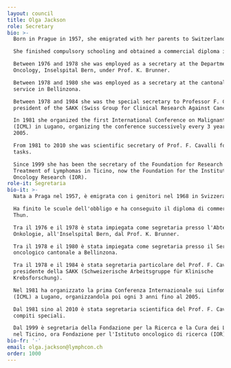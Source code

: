 ```yaml
---
layout: council
title: Olga Jackson
role: Secretary
bio: >-
  Born in Prague in 1957, she emigrated with her parents to Switzerland in 1968.

  She finished compulsory schooling and obtained a commercial diploma in Thun.

  Between 1976 and 1978 she was employed as a secretary at the Department of
  Oncology, Inselspital Bern, under Prof. K. Brunner.

  Between 1978 and 1980 she was employed as a secretary at the cantonal cancer
  service in Bellinzona.

  Between 1978 and 1984 she was the special secretary to Professor F. Cavalli,
  president of the SAKK (Swiss Group for Clinical Research Against Cancer).

  In 1981 she organized the first International Conference on Malignant Lymphoma
  (ICML) in Lugano, organizing the conference successively every 3 years until
  2005.

  From 1981 to 2010 she was scientific secretary of Prof. F. Cavalli for special
  tasks.

  Since 1999 she has been the secretary of the Foundation for Research and
  Treatment of Lymphomas in Ticino, now the Foundation for the Institute of
  Oncology Research (IOR).
role-it: Segretaria
bio-it: >-
  Nata a Praga nel 1957, è emigrata con i genitori nel 1968 in Svizzera.

  Ha finito le scuole dell'obbligo e ha conseguito il diploma di commercio a
  Thun.

  Tra il 1976 e il 1978 è stata impiegata come segretaria presso l'Abteilung für
  Onkologie, all'Inselspital Bern, dal Prof. K. Brunner.

  Tra il 1978 e il 1980 è stata impiegata come segretaria presso il Servizio
  oncologico cantonale a Bellinzona.

  Tra il 1978 e il 1984 è stata segretaria particolare del Prof. F. Cavalli,
  presidente della SAKK (Schweizerische Arbeitsgruppe für Klinische
  Krebsforschung).

  Nel 1981 ha organizzato la prima Conferenza Internazionale sui Linfomi Maligni
  (ICML) a Lugano, organizzandola poi ogni 3 anni fino al 2005.

  Dal 1981 sino al 2010 è stata segretaria scientifica del Prof. F. Cavalli per
  compiti speciali.

  Dal 1999 è segretaria della Fondazione per la Ricerca e la Cura dei Linfomi
  nel Ticino, ora Fondazione per l'Istituto oncologico di ricerca (IOR).
bio-fr: '-'
email: olga.jackson@lymphcon.ch
order: 1000
---
```


